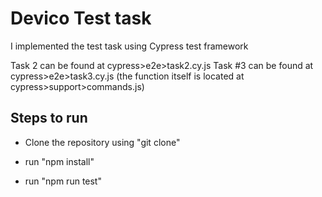 # Devico Test task

I implemented the test task using Cypress test framework

Task 2 can be found at cypress>e2e>task2.cy.js
Task #3 can be found at cypress>e2e>task3.cy.js (the function itself is located at cypress>support>commands.js)

## **Steps to run**

-   Clone the repository using "git clone"

-   run "npm install"

-   run "npm run test"  